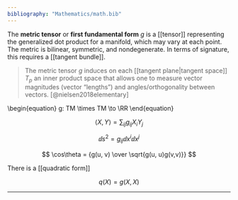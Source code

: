 ```yaml
---
bibliography: "Mathematics/math.bib"
---
```


The **metric tensor** or **first fundamental form** $g$ is a [[tensor]] representing the generalized dot product for a manifold, which may vary at each point. The metric is bilinear, symmetric, and nondegenerate. In terms of signature, this requires a [[tangent bundle]].

> The metric tensor $g$ induces on each [[tangent plane|tangent space]] $T_p$ an inner product space that allows one to measure vector magnitudes (vector “lengths”) and angles/orthogonality between vectors. [@nielsen2018elementary]

\begin{equation}
g: TM \times TM \to \RR
\end{equation}

$$
\langle X, Y \rangle = \sum_{ij} g_{ij} X_i Y_j
$$

$$
\dd{s}^2 = g_{ij} \dd{x}^i \dd{x}^j
$$

$$
\cos\theta = {g(u, v) \over \sqrt{g(u, u)g(v,v)}}
$$

There is a [[quadratic form]]

$$
q(X) = g(X, X)
$$

---